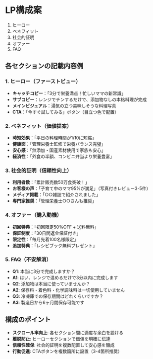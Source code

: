 # LP構成案
1. ヒーロー
2. ベネフィット
3. 社会的証明
4. オファー
5. FAQ

## 各セクションの記載内容例

### 1. ヒーロー（ファーストビュー）
- **キャッチコピー**：「3分で栄養満点！忙しいママの新常識」
- **サブコピー**：レンジでチンするだけで、添加物なしの本格料理が完成
- **メインビジュアル**：湯気の立つ美味しそうな料理写真
- **CTA**：「今すぐ試してみる」ボタン（目立つ色で配置）

### 2. ベネフィット（価値提案）
- **時短効果**：「平日の料理時間が1/10に短縮」
- **健康面**：「管理栄養士監修で栄養バランス完璧」
- **安心感**：「無添加・国産素材使用で家族も安心」
- **経済性**：「外食の半額、コンビニ弁当より栄養豊富」

### 3. 社会的証明（信頼性向上）
- **利用者数**：「累計販売数50万食突破！」
- **お客様の声**：「子育て中のママ95%が満足」（写真付きレビュー3-5件）
- **メディア掲載**：「○○雑誌で紹介されました」
- **専門家推奨**：「管理栄養士○○さんも推奨」

### 4. オファー（購入動機）
- **初回特典**：「初回限定50%OFF + 送料無料」
- **保証制度**：「30日間返金保証付き」
- **限定性**：「毎月先着100名様限定」
- **追加特典**：「レシピブック無料プレゼント」

### 5. FAQ（不安解消）
- **Q1**: 本当に3分で完成しますか？
- **A1**: はい、レンジで温めるだけで3分以内に完成します
- **Q2**: 添加物は本当に使っていませんか？
- **A2**: 保存料・着色料・化学調味料は一切使用していません
- **Q3**: 冷凍庫での保存期間はどれくらいですか？
- **A3**: 製造日から6ヶ月間保存可能です

## 構成のポイント
- **スクロール率向上**: 各セクション間に適度な余白を設ける
- **離脱防止**: ヒーローセクションで価値を明確に伝達
- **信頼性確保**: 社会的証明を複数配置して安心感を醸成
- **行動促進**: CTAボタンを複数箇所に設置（3-4箇所推奨）
